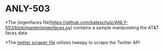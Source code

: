 # ANLY-503

*The [eigenfaces file]https://github.com/kateschulz/ANLY-503/blob/master/eigenfaces.py) contains a sample manipulating the AT&T faces data

*The [twitter scraper file](https://github.com/kateschulz/ANLY-503/blob/master/TwitterScraper.py) utilizes tweepy to scrape the Twitter API



